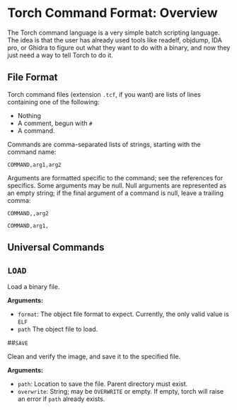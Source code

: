 # Torch Command Format: Overview

The Torch command language is a very simple batch scripting language.  The idea is that the user has already used tools like readelf, objdump, IDA pro, or Ghidra to figure out what they want to do with a binary, and now they just need a way to tell Torch to do it.

## File Format

Torch command files (extension `.tcf`, if you want) are lists of lines containing one of the following:

- Nothing
- A comment, begun with `#`
- A command.

Commands are comma-separated lists of strings, starting with the command name:

	COMMAND,arg1,arg2

Arguments are formatted specific to the command; see the references for specifics.  Some arguments may be null.  Null arguments are represented as an empty string; if the final argument of a command is null, leave a trailing comma:

	COMMAND,,arg2

	COMMAND,arg1,

## Universal Commands

## `LOAD`

Load a binary file.

**Arguments:**

- `format`: The object file format to expect.  Currently, the only valid value is `ELF`
- `path` The object file to load.

##`SAVE` 

Clean and verify the image, and save it to the specified file.

**Arguments:**

- `path`: Location to save the file.  Parent directory must exist.
- `overwrite`: String; may be `OVERWRITE` or empty.  If empty, torch will raise an error if `path` already exists.



